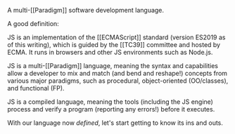 A multi-[[Paradigm]] software development language.


A good definition:

JS is an implementation of the [[ECMAScript]] standard (version ES2019 as of this writing), which is guided by the [[TC39]] committee and hosted by ECMA. It runs in browsers and other JS environments such as Node.js.

JS is a multi-[[Paradigm]] language, meaning the syntax and capabilities allow a developer to mix and match (and bend and reshape!) concepts from various major paradigms, such as procedural, object-oriented (OO/classes), and functional (FP).

JS is a compiled language, meaning the tools (including the JS engine) process and verify a program (reporting any errors!) before it executes.

With our language now _defined_, let's start getting to know its ins and outs.
